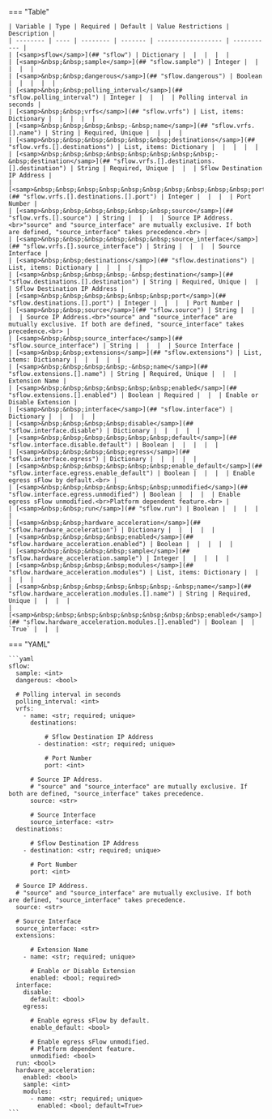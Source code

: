 <!--
  ~ Copyright (c) 2023 Arista Networks, Inc.
  ~ Use of this source code is governed by the Apache License 2.0
  ~ that can be found in the LICENSE file.
  -->
=== "Table"

    | Variable | Type | Required | Default | Value Restrictions | Description |
    | -------- | ---- | -------- | ------- | ------------------ | ----------- |
    | [<samp>sflow</samp>](## "sflow") | Dictionary |  |  |  |  |
    | [<samp>&nbsp;&nbsp;sample</samp>](## "sflow.sample") | Integer |  |  |  |  |
    | [<samp>&nbsp;&nbsp;dangerous</samp>](## "sflow.dangerous") | Boolean |  |  |  |  |
    | [<samp>&nbsp;&nbsp;polling_interval</samp>](## "sflow.polling_interval") | Integer |  |  |  | Polling interval in seconds |
    | [<samp>&nbsp;&nbsp;vrfs</samp>](## "sflow.vrfs") | List, items: Dictionary |  |  |  |  |
    | [<samp>&nbsp;&nbsp;&nbsp;&nbsp;-&nbsp;name</samp>](## "sflow.vrfs.[].name") | String | Required, Unique |  |  |  |
    | [<samp>&nbsp;&nbsp;&nbsp;&nbsp;&nbsp;&nbsp;destinations</samp>](## "sflow.vrfs.[].destinations") | List, items: Dictionary |  |  |  |  |
    | [<samp>&nbsp;&nbsp;&nbsp;&nbsp;&nbsp;&nbsp;&nbsp;&nbsp;-&nbsp;destination</samp>](## "sflow.vrfs.[].destinations.[].destination") | String | Required, Unique |  |  | Sflow Destination IP Address |
    | [<samp>&nbsp;&nbsp;&nbsp;&nbsp;&nbsp;&nbsp;&nbsp;&nbsp;&nbsp;&nbsp;port</samp>](## "sflow.vrfs.[].destinations.[].port") | Integer |  |  |  | Port Number |
    | [<samp>&nbsp;&nbsp;&nbsp;&nbsp;&nbsp;&nbsp;source</samp>](## "sflow.vrfs.[].source") | String |  |  |  | Source IP Address.<br>"source" and "source_interface" are mutually exclusive. If both are defined, "source_interface" takes precedence.<br> |
    | [<samp>&nbsp;&nbsp;&nbsp;&nbsp;&nbsp;&nbsp;source_interface</samp>](## "sflow.vrfs.[].source_interface") | String |  |  |  | Source Interface |
    | [<samp>&nbsp;&nbsp;destinations</samp>](## "sflow.destinations") | List, items: Dictionary |  |  |  |  |
    | [<samp>&nbsp;&nbsp;&nbsp;&nbsp;-&nbsp;destination</samp>](## "sflow.destinations.[].destination") | String | Required, Unique |  |  | Sflow Destination IP Address |
    | [<samp>&nbsp;&nbsp;&nbsp;&nbsp;&nbsp;&nbsp;port</samp>](## "sflow.destinations.[].port") | Integer |  |  |  | Port Number |
    | [<samp>&nbsp;&nbsp;source</samp>](## "sflow.source") | String |  |  |  | Source IP Address.<br>"source" and "source_interface" are mutually exclusive. If both are defined, "source_interface" takes precedence.<br> |
    | [<samp>&nbsp;&nbsp;source_interface</samp>](## "sflow.source_interface") | String |  |  |  | Source Interface |
    | [<samp>&nbsp;&nbsp;extensions</samp>](## "sflow.extensions") | List, items: Dictionary |  |  |  |  |
    | [<samp>&nbsp;&nbsp;&nbsp;&nbsp;-&nbsp;name</samp>](## "sflow.extensions.[].name") | String | Required, Unique |  |  | Extension Name |
    | [<samp>&nbsp;&nbsp;&nbsp;&nbsp;&nbsp;&nbsp;enabled</samp>](## "sflow.extensions.[].enabled") | Boolean | Required |  |  | Enable or Disable Extension |
    | [<samp>&nbsp;&nbsp;interface</samp>](## "sflow.interface") | Dictionary |  |  |  |  |
    | [<samp>&nbsp;&nbsp;&nbsp;&nbsp;disable</samp>](## "sflow.interface.disable") | Dictionary |  |  |  |  |
    | [<samp>&nbsp;&nbsp;&nbsp;&nbsp;&nbsp;&nbsp;default</samp>](## "sflow.interface.disable.default") | Boolean |  |  |  |  |
    | [<samp>&nbsp;&nbsp;&nbsp;&nbsp;egress</samp>](## "sflow.interface.egress") | Dictionary |  |  |  |  |
    | [<samp>&nbsp;&nbsp;&nbsp;&nbsp;&nbsp;&nbsp;enable_default</samp>](## "sflow.interface.egress.enable_default") | Boolean |  |  |  | Enable egress sFlow by default.<br> |
    | [<samp>&nbsp;&nbsp;&nbsp;&nbsp;&nbsp;&nbsp;unmodified</samp>](## "sflow.interface.egress.unmodified") | Boolean |  |  |  | Enable egress sFlow unmodified.<br>Platform dependent feature.<br> |
    | [<samp>&nbsp;&nbsp;run</samp>](## "sflow.run") | Boolean |  |  |  |  |
    | [<samp>&nbsp;&nbsp;hardware_acceleration</samp>](## "sflow.hardware_acceleration") | Dictionary |  |  |  |  |
    | [<samp>&nbsp;&nbsp;&nbsp;&nbsp;enabled</samp>](## "sflow.hardware_acceleration.enabled") | Boolean |  |  |  |  |
    | [<samp>&nbsp;&nbsp;&nbsp;&nbsp;sample</samp>](## "sflow.hardware_acceleration.sample") | Integer |  |  |  |  |
    | [<samp>&nbsp;&nbsp;&nbsp;&nbsp;modules</samp>](## "sflow.hardware_acceleration.modules") | List, items: Dictionary |  |  |  |  |
    | [<samp>&nbsp;&nbsp;&nbsp;&nbsp;&nbsp;&nbsp;-&nbsp;name</samp>](## "sflow.hardware_acceleration.modules.[].name") | String | Required, Unique |  |  |  |
    | [<samp>&nbsp;&nbsp;&nbsp;&nbsp;&nbsp;&nbsp;&nbsp;&nbsp;enabled</samp>](## "sflow.hardware_acceleration.modules.[].enabled") | Boolean |  | `True` |  |  |

=== "YAML"

    ```yaml
    sflow:
      sample: <int>
      dangerous: <bool>

      # Polling interval in seconds
      polling_interval: <int>
      vrfs:
        - name: <str; required; unique>
          destinations:

              # Sflow Destination IP Address
            - destination: <str; required; unique>

              # Port Number
              port: <int>

          # Source IP Address.
          # "source" and "source_interface" are mutually exclusive. If both are defined, "source_interface" takes precedence.
          source: <str>

          # Source Interface
          source_interface: <str>
      destinations:

          # Sflow Destination IP Address
        - destination: <str; required; unique>

          # Port Number
          port: <int>

      # Source IP Address.
      # "source" and "source_interface" are mutually exclusive. If both are defined, "source_interface" takes precedence.
      source: <str>

      # Source Interface
      source_interface: <str>
      extensions:

          # Extension Name
        - name: <str; required; unique>

          # Enable or Disable Extension
          enabled: <bool; required>
      interface:
        disable:
          default: <bool>
        egress:

          # Enable egress sFlow by default.
          enable_default: <bool>

          # Enable egress sFlow unmodified.
          # Platform dependent feature.
          unmodified: <bool>
      run: <bool>
      hardware_acceleration:
        enabled: <bool>
        sample: <int>
        modules:
          - name: <str; required; unique>
            enabled: <bool; default=True>
    ```
